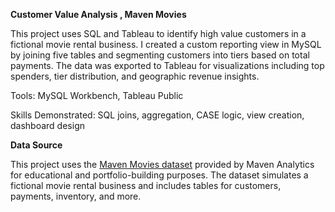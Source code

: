 **Customer Value Analysis , Maven Movies**

This project uses SQL and Tableau to identify high value customers in a fictional movie rental business. I created a custom reporting view in MySQL by joining five tables and segmenting customers into tiers based on total payments. The data was exported to Tableau for visualizations including top spenders, tier distribution, and geographic revenue insights.

Tools: MySQL Workbench, Tableau Public

Skills Demonstrated: SQL joins, aggregation, CASE logic, view creation, dashboard design

**Data Source**

This project uses the [Maven Movies dataset](https://mavenanalytics.io/data-playground) provided by Maven Analytics for educational and portfolio-building purposes. The dataset simulates a fictional movie rental business and includes tables for customers, payments, inventory, and more.
